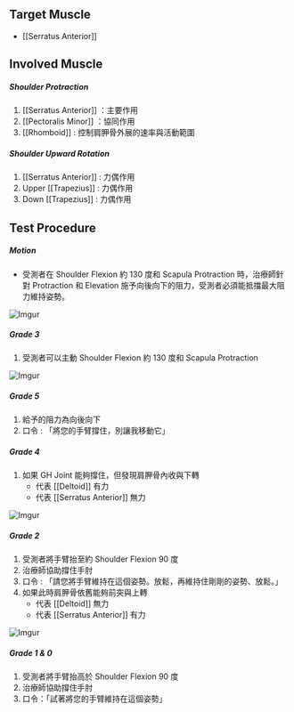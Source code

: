 ## Target Muscle
* [[Serratus Anterior]]  
## Involved Muscle
##### Shoulder Protraction
1. [[Serratus Anterior]] ：主要作用
2. [[Pectoralis Minor]] ：協同作用
3. [[Rhomboid]] : 控制肩胛骨外展的速率與活動範圍
##### Shoulder Upward Rotation
1. [[Serratus Anterior]] : 力偶作用 
2. Upper [[Trapezius]] : 力偶作用
3. Down [[Trapezius]] : 力偶作用
## Test Procedure
##### Motion
* 受測者在 Shoulder Flexion 約 130 度和 Scapula Protraction 時，治療師針對 Protraction 和 Elevation 施予向後向下的阻力，受測者必須能抵擋最大阻力維持姿勢。 

![Imgur](https://i.imgur.com/q5NOI0wm.png)  

##### Grade 3


1. 受測者可以主動 Shoulder Flexion 約 130 度和 Scapula Protraction  

![Imgur](https://i.imgur.com/HhlwT1bm.png)

##### Grade 5
1. 給予的阻力為向後向下
2. 口令 : 「將您的手臂撐住，別讓我移動它」  

##### Grade 4
1. 如果 GH Joint 能夠撐住，但發現肩胛骨內收與下轉
	* 代表 [[Deltoid]] 有力
	* 代表 [[Serratus Anterior]] 無力  

![Imgur](https://i.imgur.com/AA0YlbMm.png)

##### Grade 2
1. 受測者將手臂抬至約 Shoulder Flexion 90 度
2. 治療師協助撐住手肘
3. 口令 : 「請您將手臂維持在這個姿勢。放鬆，再維持住剛剛的姿勢、放鬆。」
4. 如果此時肩胛骨依舊能夠前突與上轉
	* 代表 [[Deltoid]] 無力
	* 代表 [[Serratus Anterior]] 有力  

![Imgur](https://i.imgur.com/XwsQEgym.png)

##### Grade 1 & 0
1. 受測者將手臂抬高於 Shoulder Flexion 90 度
2. 治療師協助撐住手肘
3. 口令：「試著將您的手臂維持在這個姿勢」
